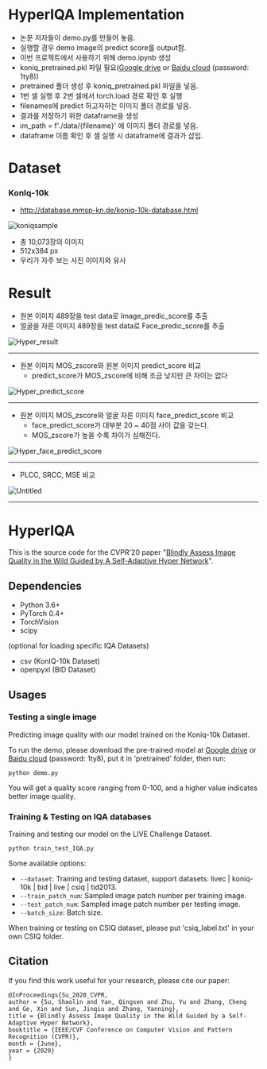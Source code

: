 # HyperIQA Implementation
- 논문 저자들이 demo.py를 만들어 놓음.
- 실행할 경우 demo image의 predict score를 output함.
- 이번 프로젝트에서 사용하기 위해 demo.ipynb 생성
- koniq_pretrained.pkl 파일 필요([Google drive](https://drive.google.com/file/d/1OOUmnbvpGea0LIGpIWEbOyxfWx6UCiiE/view?usp=sharing) or [Baidu cloud](https://pan.baidu.com/s/1yY3O8DbfTTtUwXn14Mtr8Q) (password: 1ty8))
- pretrained 폴더 생성 후 koniq_pretrained.pkl 파일을 넣음.
- 1번 셀 실행 후 2번 셀에서 torch.load 경로 확인 후 실행
- filenames에 predict 하고자하는 이미지 폴더 경로를 넣음.
- 결과를 저장하기 위한 dataframe을 생성
- im_path = f'./data/{filename}' 에 이미지 폴더 경로를 넣음.
- dataframe 이름 확인 후 셀 실행 시 dataframe에 결과가 삽입.

# Dataset
### KonIq-10k
- http://database.mmsp-kn.de/koniq-10k-database.html

![koniqsample](https://user-images.githubusercontent.com/103994779/192446632-a500cfb9-c7dd-48bf-9d26-23388ef56d36.png)

- 총 10,073장의 이미지
- 512x384 px
- 우리가 자주 보는 사진 이미지와 유사

# Result
- 원본 이미지 489장을 test data로 Image_predic_score를 추출
- 얼굴을 자른 이미지 489장을 test data로 Face_predic_score를 추출

![Hyper_result](https://user-images.githubusercontent.com/103994779/192446910-c73a92b0-4892-4fee-8a65-90ab2a8f1b9d.png)

***
- 원본 이미지 MOS_zscore와 원본 이미지 predict_score 비교
  - predict_score가 MOS_zscore에 비해 조금 낮지만 큰 차이는 없다

![Hyper_predict_score](https://user-images.githubusercontent.com/103994779/192447397-2f58f208-ad94-4c5e-84ce-90e286f532c4.png)

***
- 원본 이미지 MOS_zscore와 얼굴 자른 이미지 face_predict_score 비교
  - face_predict_score가 대부분 20 ~ 40점 사이 값을 갖는다.
  - MOS_zscore가 높을 수록 차이가 심해진다.

![Hyper_face_predict_score](https://user-images.githubusercontent.com/103994779/192447492-3377d806-ec34-4535-806d-dbe6475a44dd.png)

***
- PLCC, SRCC, MSE 비교 

![Untitled](https://user-images.githubusercontent.com/103994779/192447558-7adc265e-14b8-427c-b0e2-1affebae4fbe.png)

***
# HyperIQA

This is the source code for the CVPR'20 paper "[Blindly Assess Image Quality in the Wild Guided by A Self-Adaptive Hyper Network](https://openaccess.thecvf.com/content_CVPR_2020/papers/Su_Blindly_Assess_Image_Quality_in_the_Wild_Guided_by_a_CVPR_2020_paper.pdf)".

## Dependencies

- Python 3.6+
- PyTorch 0.4+
- TorchVision
- scipy

(optional for loading specific IQA Datasets)
- csv (KonIQ-10k Dataset)
- openpyxl (BID Dataset)

## Usages

### Testing a single image

Predicting image quality with our model trained on the Koniq-10k Dataset.

To run the demo, please download the pre-trained model at [Google drive](https://drive.google.com/file/d/1OOUmnbvpGea0LIGpIWEbOyxfWx6UCiiE/view?usp=sharing) or [Baidu cloud](https://pan.baidu.com/s/1yY3O8DbfTTtUwXn14Mtr8Q) (password: 1ty8), put it in 'pretrained' folder, then run:

```
python demo.py
```

You will get a quality score ranging from 0-100, and a higher value indicates better image quality.

### Training & Testing on IQA databases

Training and testing our model on the LIVE Challenge Dataset.

```
python train_test_IQA.py
```

Some available options:
* `--dataset`: Training and testing dataset, support datasets: livec | koniq-10k | bid | live | csiq | tid2013.
* `--train_patch_num`: Sampled image patch number per training image.
* `--test_patch_num`: Sampled image patch number per testing image.
* `--batch_size`: Batch size.

When training or testing on CSIQ dataset, please put 'csiq_label.txt' in your own CSIQ folder.

## Citation
If you find this work useful for your research, please cite our paper:
```
@InProceedings{Su_2020_CVPR,
author = {Su, Shaolin and Yan, Qingsen and Zhu, Yu and Zhang, Cheng and Ge, Xin and Sun, Jinqiu and Zhang, Yanning},
title = {Blindly Assess Image Quality in the Wild Guided by a Self-Adaptive Hyper Network},
booktitle = {IEEE/CVF Conference on Computer Vision and Pattern Recognition (CVPR)},
month = {June},
year = {2020}
}
```





